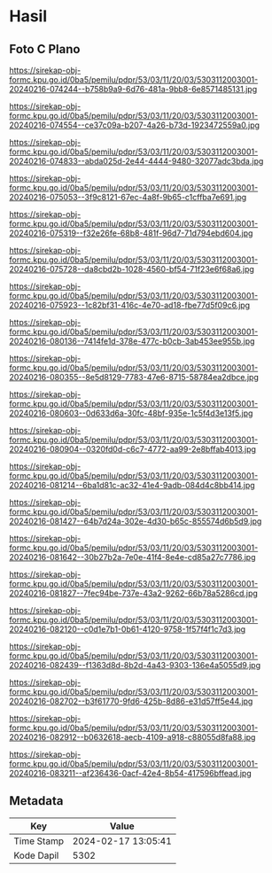# Hasil

## Foto C Plano

https://sirekap-obj-formc.kpu.go.id/0ba5/pemilu/pdpr/53/03/11/20/03/5303112003001-20240216-074244--b758b9a9-6d76-481a-9bb8-6e8571485131.jpg

https://sirekap-obj-formc.kpu.go.id/0ba5/pemilu/pdpr/53/03/11/20/03/5303112003001-20240216-074554--ce37c09a-b207-4a26-b73d-1923472559a0.jpg

https://sirekap-obj-formc.kpu.go.id/0ba5/pemilu/pdpr/53/03/11/20/03/5303112003001-20240216-074833--abda025d-2e44-4444-9480-32077adc3bda.jpg

https://sirekap-obj-formc.kpu.go.id/0ba5/pemilu/pdpr/53/03/11/20/03/5303112003001-20240216-075053--3f9c8121-67ec-4a8f-9b65-c1cffba7e691.jpg

https://sirekap-obj-formc.kpu.go.id/0ba5/pemilu/pdpr/53/03/11/20/03/5303112003001-20240216-075319--f32e26fe-68b8-481f-96d7-71d794ebd604.jpg

https://sirekap-obj-formc.kpu.go.id/0ba5/pemilu/pdpr/53/03/11/20/03/5303112003001-20240216-075728--da8cbd2b-1028-4560-bf54-71f23e6f68a6.jpg

https://sirekap-obj-formc.kpu.go.id/0ba5/pemilu/pdpr/53/03/11/20/03/5303112003001-20240216-075923--1c82bf31-416c-4e70-ad18-fbe77d5f09c6.jpg

https://sirekap-obj-formc.kpu.go.id/0ba5/pemilu/pdpr/53/03/11/20/03/5303112003001-20240216-080136--7414fe1d-378e-477c-b0cb-3ab453ee955b.jpg

https://sirekap-obj-formc.kpu.go.id/0ba5/pemilu/pdpr/53/03/11/20/03/5303112003001-20240216-080355--8e5d8129-7783-47e6-8715-58784ea2dbce.jpg

https://sirekap-obj-formc.kpu.go.id/0ba5/pemilu/pdpr/53/03/11/20/03/5303112003001-20240216-080603--0d633d6a-30fc-48bf-935e-1c5f4d3e13f5.jpg

https://sirekap-obj-formc.kpu.go.id/0ba5/pemilu/pdpr/53/03/11/20/03/5303112003001-20240216-080904--0320fd0d-c6c7-4772-aa99-2e8bffab4013.jpg

https://sirekap-obj-formc.kpu.go.id/0ba5/pemilu/pdpr/53/03/11/20/03/5303112003001-20240216-081214--6ba1d81c-ac32-41e4-9adb-084d4c8bb414.jpg

https://sirekap-obj-formc.kpu.go.id/0ba5/pemilu/pdpr/53/03/11/20/03/5303112003001-20240216-081427--64b7d24a-302e-4d30-b65c-855574d6b5d9.jpg

https://sirekap-obj-formc.kpu.go.id/0ba5/pemilu/pdpr/53/03/11/20/03/5303112003001-20240216-081642--30b27b2a-7e0e-41f4-8e4e-cd85a27c7786.jpg

https://sirekap-obj-formc.kpu.go.id/0ba5/pemilu/pdpr/53/03/11/20/03/5303112003001-20240216-081827--7fec94be-737e-43a2-9262-66b78a5286cd.jpg

https://sirekap-obj-formc.kpu.go.id/0ba5/pemilu/pdpr/53/03/11/20/03/5303112003001-20240216-082120--c0d1e7b1-0b61-4120-9758-1f57f4f1c7d3.jpg

https://sirekap-obj-formc.kpu.go.id/0ba5/pemilu/pdpr/53/03/11/20/03/5303112003001-20240216-082439--f1363d8d-8b2d-4a43-9303-136e4a5055d9.jpg

https://sirekap-obj-formc.kpu.go.id/0ba5/pemilu/pdpr/53/03/11/20/03/5303112003001-20240216-082702--b3f61770-9fd6-425b-8d86-e31d57ff5e44.jpg

https://sirekap-obj-formc.kpu.go.id/0ba5/pemilu/pdpr/53/03/11/20/03/5303112003001-20240216-082912--b0632618-aecb-4109-a918-c88055d8fa88.jpg

https://sirekap-obj-formc.kpu.go.id/0ba5/pemilu/pdpr/53/03/11/20/03/5303112003001-20240216-083211--af236436-0acf-42e4-8b54-417596bffead.jpg


## Metadata

| Key        | Value               |
| ---------- | ------------------- |
| Time Stamp | 2024-02-17 13:05:41 |
| Kode Dapil | 5302                |



